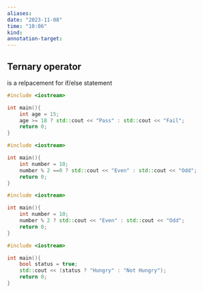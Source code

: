 ```yaml
---
aliases: 
date: "2023-11-08"
time: "10:06"
kind: 
annotation-target:
---
```

## Ternary operator

is a relpacement for if/else statement
```cpp
#include <iostream>

int main(){
    int age = 15;
    age >= 18 ? std::cout << "Pass" : std::cout << "Fail";
    return 0;
}
```

```cpp
#include <iostream>

int main(){
    int number = 10;
    number % 2 ==0 ? std::cout << "Even" : std::cout << "Odd";
    return 0;
}
```

```cpp
#include <iostream>

int main(){
    int number = 10;
    number % 2 ? std::cout << "Even" : std::cout << "Odd";
    return 0;
}
```

```cpp
#include <iostream>

int main(){
    bool status = true;
    std::cout << (status ? "Hungry" : "Not Hungry");
    return 0;
}
```


